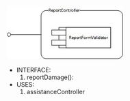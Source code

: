 ![ReportController](https://github.com/StefanoBoriero/PowerEnjoy_Boriero_Brunitti/blob/master/DesignDocument/Components/ReportController.jpg "ReportController")  
* INTERFACE:
  1. reportDamage():
* USES:
  1. assistanceController
